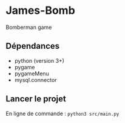 # James-Bomb
Bomberman game 

## Dépendances 
- python (version 3+)
- pygame
- pygameMenu
- mysql.connector

## Lancer le projet
En ligne de commande : `python3 src/main.py`
